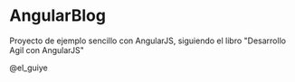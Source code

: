 # AngularBlog
Proyecto de ejemplo sencillo con AngularJS, siguiendo el libro "Desarrollo Agil con AngularJS"

@el_guiye
